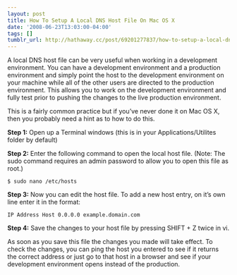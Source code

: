 ```yaml
---
layout: post
title: How To Setup A Local DNS Host File On Mac OS X
date: '2008-06-23T13:03:00-04:00'
tags: []
tumblr_url: http://hathaway.cc/post/69201277837/how-to-setup-a-local-dns-host-file-on-mac-os-x
---
```

A local DNS host file can be very useful when working in a development environment. You can have a development environment and a production environment and simply point the host to the development environment on your machine while all of the other users are directed to the production environment. This allows you to work on the development environment and fully test prior to pushing the changes to the live production environment.

This is a fairly common practice but if you’ve never done it on Mac OS X, then you probably need a hint as to how to do this.

**Step 1:** Open up a Terminal windows (this is in your Applications/Utilites folder by default)

**Step 2:** Enter the following command to open the local host file. (Note: The sudo command requires an admin password to allow you to open this file as root.)

`$ sudo nano /etc/hosts`

**Step 3:** Now you can edit the host file. To add a new host entry, on it’s own line enter it in the format:

`IP Address Host
0.0.0.0 example.domain.com`

**Step 4:** Save the changes to your host file by pressing SHIFT + Z twice in vi.

As soon as you save this file the changes you made will take effect. To check the changes, you can ping the host you entered to see if it returns the correct address or just go to that host in a browser and see if your development environment opens instead of the production.
